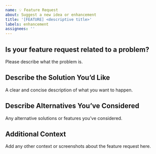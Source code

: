 ```yaml
---
name: 💡 Feature Request
about: Suggest a new idea or enhancement
title: '[FEATURE] <descriptive title>'
labels: enhancement
assignees: ''
---
```


## Is your feature request related to a problem?

Please describe what the problem is.

## Describe the Solution You’d Like

A clear and concise description of what you want to happen.

## Describe Alternatives You’ve Considered

Any alternative solutions or features you’ve considered.

## Additional Context

Add any other context or screenshots about the feature request here.
